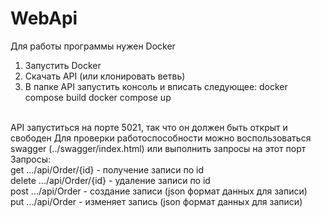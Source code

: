 # WebApi

Для работы программы нужен Docker
1. Запустить Docker
2. Скачать API (или клонировать ветвь)
3. В папке API запустить консоль и вписать следующее:
    docker compose build
    docker compose up
<br>
API запуститься на порте 5021, так что он должен быть открыт и свободен
Для проверки работоспособности можно воспользоваться swagger (../swagger/index.html) или выполнить запросы на этот порт
Запросы:<br>
get     .../api/Order/{id}  - получение записи по id <br>
delete  .../api/Order/{id}  - удаление записи по id <br>
post    .../api/Order       - создание записи (json формат данных для записи) <br>
put     .../api/Order       - изменяет запись (json формат данных для записи) <br>
